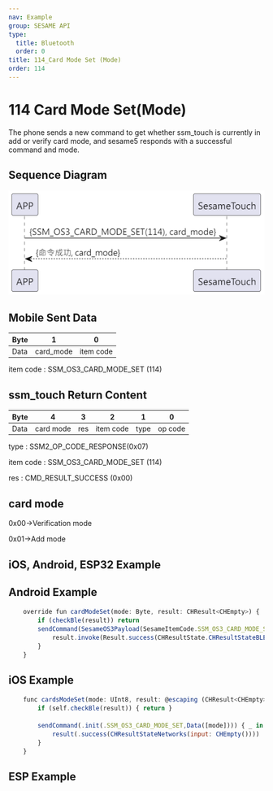 ```yaml
---
nav: Example
group: SESAME API
type:
  title: Bluetooth
  order: 0
title: 114_Card Mode Set (Mode)
order: 114
---
```


# 114 Card Mode Set(Mode)

The phone sends a new command to get whether ssm_touch is currently in add or verify card mode, and sesame5 responds with a successful command and mode.

## Sequence Diagram

<p align="left" >
  <img src="./src/card_mode_set/card_mode_set.png" alt="" title="">
</p>

## Mobile Sent Data

| Byte |     1     |     0     |
| ---- | :-------: | :-------: |
| Data | card_mode | item code |

item code : SSM_OS3_CARD_MODE_SET (114)

## ssm_touch Return Content

| Byte |     4     |  3  |     2     |  1   |    0    |
| ---- | :-------: | :-: | :-------: | :--: | :-----: |
| Data | card mode | res | item code | type | op code |

type : SSM2_OP_CODE_RESPONSE(0x07)

item code : SSM_OS3_CARD_MODE_SET (114)

res : CMD_RESULT_SUCCESS (0x00)

## card mode

0x00->Verification mode

0x01->Add mode

## iOS, Android, ESP32 Example
 ## Android Example

```jsx | pure
    override fun cardModeSet(mode: Byte, result: CHResult<CHEmpty>) {
        if (checkBle(result)) return
        sendCommand(SesameOS3Payload(SesameItemCode.SSM_OS3_CARD_MODE_SET.value, byteArrayOf(mode))) { res ->
            result.invoke(Result.success(CHResultState.CHResultStateBLE(CHEmpty())))
        }
    }
```

## iOS Example

```jsx | pure
    func cardsModeSet(mode: UInt8, result: @escaping (CHResult<CHEmpty>)) {
        if (self.checkBle(result)) { return }

        sendCommand(.init(.SSM_OS3_CARD_MODE_SET,Data([mode]))) { _ in
            result(.success(CHResultStateNetworks(input: CHEmpty())))
        }
    }
```

## ESP Example

```jsx | pure

``` 